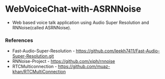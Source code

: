 # WebVoiceChat-with-ASRNNoise
* Web based voice talk application using Audio Super Resolution and RNNoise(called ASRNNoise).
### References
* Fast-Audio-Super-Resolution - https://github.com/leekh7411/Fast-Audio-Super-Resolution.git
* RNNoise-Project - https://github.com/xiph/rnnoise
* RTCMulticonnection - https://github.com/muaz-khan/RTCMultiConnection

